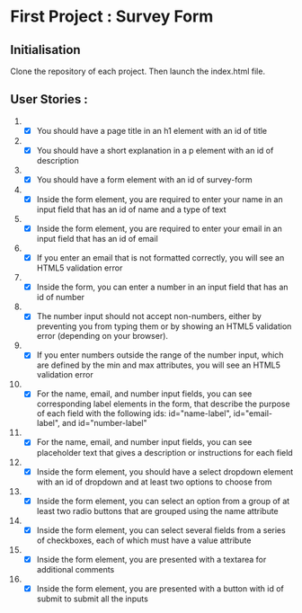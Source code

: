 
# First Project : Survey Form

## Initialisation 
Clone the repository of each project. Then launch the index.html file.

## User Stories :

1. - [x] You should have a page title in an h1 element with an id of title
2. - [x] You should have a short explanation in a p element with an id of description
3. - [x] You should have a form element with an id of survey-form
4. - [x] Inside the form element, you are required to enter your name in an input field that has an id of name and a type of text
5. - [x] Inside the form element, you are required to enter your email in an input field that has an id of email
6. - [x] If you enter an email that is not formatted correctly, you will see an HTML5 validation error
7. - [x] Inside the form, you can enter a number in an input field that has an id of number
8. - [x] The number input should not accept non-numbers, either by preventing you from typing them or by showing an HTML5 validation error (depending on your browser).
9. - [x] If you enter numbers outside the range of the number input, which are defined by the min and max attributes, you will see an HTML5 validation error
10. - [x] For the name, email, and number input fields, you can see corresponding label elements in the form, that describe the purpose of each field with the following ids: id="name-label", id="email-label", and id="number-label"
11. - [x] For the name, email, and number input fields, you can see placeholder text that gives a description or instructions for each field
12. - [x] Inside the form element, you should have a select dropdown element with an id of dropdown and at least two options to choose from
13. - [x] Inside the form element, you can select an option from a group of at least two radio buttons that are grouped using the name attribute
14. - [x] Inside the form element, you can select several fields from a series of checkboxes, each of which must have a value attribute
15. - [x] Inside the form element, you are presented with a textarea for additional comments
16. - [x] Inside the form element, you are presented with a button with id of submit to submit all the inputs
